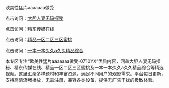 欧美性猛片aaaaaaa做受

点击访问：<a href="https://heiliaoll4qsx.pages.dev">大胆人妻无码探秘</a>

点击访问：<a href="https://heiliaowzu4ur.pages.dev">精东传媒在线</a>

点击访问：<a href="https://heiliaozj3tjd.pages.dev">精品一区二区三区蜜桃</a>

点击访问：<a href="https://heiliaoe8ajia.pages.dev">一本一本久久a久久精品综合</a>

本专区专注“欧美性猛片aaaaaaa做受-0710YX”优质内容，涵盖大胆人妻无码探秘、精东传媒在线、精品一区二区三区蜜桃及一本一本久久a久久精品综合等精选视频。这里汇聚多样题材和丰富资源，满足不同用户的观影需求。平台每日更新，支持高清流畅播放，无需注册，兼容各类设备，提供无广告干扰的极致体验。

<span style="display:none;">[Canonical link](https://github.com/tam20250710/so46)</span>
